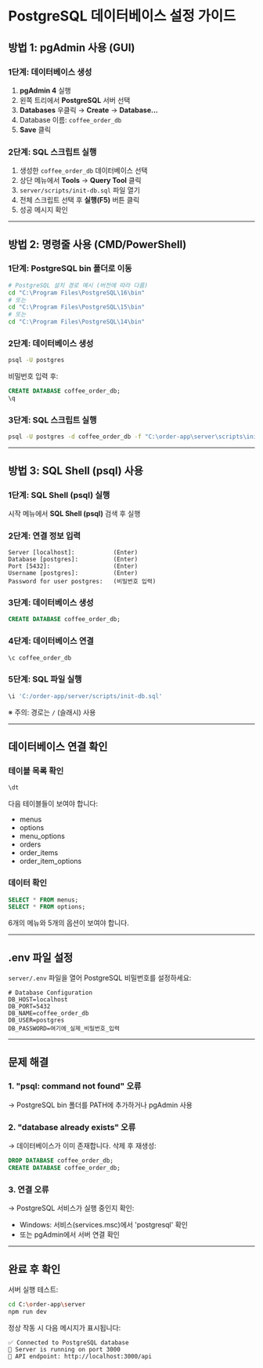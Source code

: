 # PostgreSQL 데이터베이스 설정 가이드

## 방법 1: pgAdmin 사용 (GUI)

### 1단계: 데이터베이스 생성
1. **pgAdmin 4** 실행
2. 왼쪽 트리에서 **PostgreSQL** 서버 선택
3. **Databases** 우클릭 → **Create** → **Database...**
4. Database 이름: `coffee_order_db`
5. **Save** 클릭

### 2단계: SQL 스크립트 실행
1. 생성한 `coffee_order_db` 데이터베이스 선택
2. 상단 메뉴에서 **Tools** → **Query Tool** 클릭
3. `server/scripts/init-db.sql` 파일 열기
4. 전체 스크립트 선택 후 **실행(F5)** 버튼 클릭
5. 성공 메시지 확인

---

## 방법 2: 명령줄 사용 (CMD/PowerShell)

### 1단계: PostgreSQL bin 폴더로 이동
```bash
# PostgreSQL 설치 경로 예시 (버전에 따라 다름)
cd "C:\Program Files\PostgreSQL\16\bin"
# 또는
cd "C:\Program Files\PostgreSQL\15\bin"
# 또는
cd "C:\Program Files\PostgreSQL\14\bin"
```

### 2단계: 데이터베이스 생성
```bash
psql -U postgres
```
비밀번호 입력 후:
```sql
CREATE DATABASE coffee_order_db;
\q
```

### 3단계: SQL 스크립트 실행
```bash
psql -U postgres -d coffee_order_db -f "C:\order-app\server\scripts\init-db.sql"
```

---

## 방법 3: SQL Shell (psql) 사용

### 1단계: SQL Shell (psql) 실행
시작 메뉴에서 **SQL Shell (psql)** 검색 후 실행

### 2단계: 연결 정보 입력
```
Server [localhost]:           (Enter)
Database [postgres]:          (Enter)
Port [5432]:                  (Enter)
Username [postgres]:          (Enter)
Password for user postgres:   (비밀번호 입력)
```

### 3단계: 데이터베이스 생성
```sql
CREATE DATABASE coffee_order_db;
```

### 4단계: 데이터베이스 연결
```sql
\c coffee_order_db
```

### 5단계: SQL 파일 실행
```sql
\i 'C:/order-app/server/scripts/init-db.sql'
```
※ 주의: 경로는 `/` (슬래시) 사용

---

## 데이터베이스 연결 확인

### 테이블 목록 확인
```sql
\dt
```

다음 테이블들이 보여야 합니다:
- menus
- options
- menu_options
- orders
- order_items
- order_item_options

### 데이터 확인
```sql
SELECT * FROM menus;
SELECT * FROM options;
```

6개의 메뉴와 5개의 옵션이 보여야 합니다.

---

## .env 파일 설정

`server/.env` 파일을 열어 PostgreSQL 비밀번호를 설정하세요:

```env
# Database Configuration
DB_HOST=localhost
DB_PORT=5432
DB_NAME=coffee_order_db
DB_USER=postgres
DB_PASSWORD=여기에_실제_비밀번호_입력
```

---

## 문제 해결

### 1. "psql: command not found" 오류
→ PostgreSQL bin 폴더를 PATH에 추가하거나 pgAdmin 사용

### 2. "database already exists" 오류
→ 데이터베이스가 이미 존재합니다. 삭제 후 재생성:
```sql
DROP DATABASE coffee_order_db;
CREATE DATABASE coffee_order_db;
```

### 3. 연결 오류
→ PostgreSQL 서비스가 실행 중인지 확인:
- Windows: 서비스(services.msc)에서 'postgresql' 확인
- 또는 pgAdmin에서 서버 연결 확인

---

## 완료 후 확인

서버 실행 테스트:
```bash
cd C:\order-app\server
npm run dev
```

정상 작동 시 다음 메시지가 표시됩니다:
```
✅ Connected to PostgreSQL database
🚀 Server is running on port 3000
📡 API endpoint: http://localhost:3000/api
```

